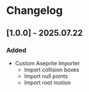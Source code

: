 # Changelog

## [1.0.0] - 2025.07.22

### Added

- Custom Aseprite Importer
  - Import collision boxes
  - Import null points
  - Import root motion